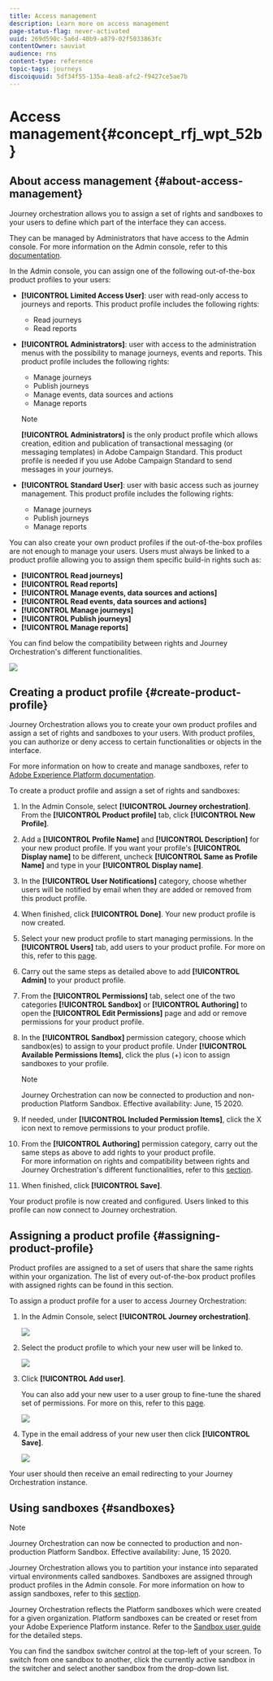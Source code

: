 ```yaml
---
title: Access management
description: Learn more on access management
page-status-flag: never-activated
uuid: 269d590c-5a6d-40b9-a879-02f5033863fc
contentOwner: sauviat
audience: rns
content-type: reference
topic-tags: journeys
discoiquuid: 5df34f55-135a-4ea8-afc2-f9427ce5ae7b
---
```


# Access management{#concept_rfj_wpt_52b}

## About access management {#about-access-management}

Journey orchestration allows you to assign a set of rights and sandboxes to your users to define which part of the interface they can access.

They can be managed by Administrators that have access to the Admin console. For more information on the Admin console, refer to this [documentation](https://helpx.adobe.com/enterprise/managing/user-guide.html).

In the Admin console, you can assign one of the following out-of-the-box product profiles to your users:

*   **[!UICONTROL Limited Access User]**: user with read-only access to journeys and reports. This product profile includes the following rights:
    *   Read journeys
    *   Read reports

*   **[!UICONTROL Administrators]**: user with access to the administration menus with the possibility to manage journeys, events and reports. This product profile includes the following rights:
    *   Manage journeys
    *   Publish journeys
    *   Manage events, data sources and actions
    *   Manage reports

    >[!NOTE]
    >
    >**[!UICONTROL Administrators]** is the only product profile which allows creation, edition and publication of transactional messaging (or messaging templates) in Adobe Campaign Standard. This product profile is needed if you use Adobe Campaign Standard to send messages in your journeys.

*   **[!UICONTROL Standard User]**: user with basic access such as journey management. This product profile includes the following rights:
    *   Manage journeys
    *   Publish journeys
    *   Manage reports

You can also create your own product profiles if the out-of-the-box profiles are not enough to manage your users.
Users must always be linked to a product profile allowing you to assign them specific build-in rights such as:

*   **[!UICONTROL Read journeys]**
*   **[!UICONTROL Read reports]**
*   **[!UICONTROL Manage events, data sources and actions]**
*   **[!UICONTROL Read events, data sources and actions]**
*   **[!UICONTROL Manage journeys]**
*   **[!UICONTROL Publish journeys]**
*   **[!UICONTROL Manage reports]**

You can find below the compatibility between rights and Journey Orchestration's different functionalities.

![](../assets/journey_permission.png)

## Creating a product profile {#create-product-profile}

Journey Orchestration allows you to create your own product profiles and assign a set of rights and sandboxes to your users. With product profiles, you can authorize or deny access to certain functionalities or objects in the interface.

For more information on how to create and manage sandboxes, refer to [Adobe Experience Platform documentation](https://docs.adobe.com/content/help/en/experience-platform/sandbox/ui/user-guide.html).

To create a product profile and assign a set of rights and sandboxes:

1. In the Admin Console, select **[!UICONTROL Journey orchestration]**. From the **[!UICONTROL Product profile]** tab, click **[!UICONTROL New Profile]**.

1. Add a **[!UICONTROL Profile Name]** and **[!UICONTROL Description]** for your new product profile. If you want your profile's **[!UICONTROL Display name]** to be different, uncheck **[!UICONTROL Same as Profile Name]** and type in your **[!UICONTROL Display name]**.

1. In the **[!UICONTROL User Notifications]** category, choose whether users will be notified by email when they are added or removed from this product profile.

1. When finished, click **[!UICONTROL Done]**. Your new product profile is now created.

1. Select your new product profile to start managing permissions. In the **[!UICONTROL Users]** tab, add users to your product profile. For more on this, refer to this [page](../about/access-management.md#assigning-product-profile).

1. Carry out the same steps as detailed above to add **[!UICONTROL Admin]** to your product profile.

1. From the **[!UICONTROL Permissions]** tab, select one of the two categories **[!UICONTROL Sandbox]** or **[!UICONTROL Authoring]** to open the **[!UICONTROL Edit Permissions]** page and add or remove permissions for your product profile.

1. In the **[!UICONTROL Sandbox]** permission category, choose which sandbox(es) to assign to your product profile. Under **[!UICONTROL Available Permissions Items]**, click the plus (+) icon to assign sandboxes to your profile.

    >[!NOTE]
    >
    >Journey Orchestration can now be connected to production and non-production Platform Sandbox. Effective availability: June, 15 2020.

1. If needed, under **[!UICONTROL Included Permission Items]**, click the X icon next to remove permissions to your product profile.

1. From the **[!UICONTROL Authoring]** permission category, carry out the same steps as above to add rights to your product profile.
<br>For more information on rights and compatibility between rights and Journey Orchestration's different functionalities, refer to this [section](../about/access-management.md#about-access-management).

1. When finished, click **[!UICONTROL Save]**.

Your product profile is now created and configured. Users linked to this profile can now connect to Journey orchestration.

## Assigning a product profile {#assigning-product-profile}

Product profiles are assigned to a set of users that share the same rights within your organization.
The list of every out-of-the-box product profiles with assigned rights can be found in this section.

To assign a product profile for a user to access Journey Orchestration:

1. In the Admin Console, select **[!UICONTROL Journey orchestration]**.

    ![](../assets/user_management.png)

1. Select the product profile to which your new user will be linked to.

    ![](../assets/user_management_2.png)

1. Click **[!UICONTROL Add user]**.
   
   You can also add your new user to a user group to fine-tune the shared set of permissions. For more on this, refer to this [page](https://helpx.adobe.com/enterprise/using/user-groups.html).

    ![](../assets/user_management_3.png)

1. Type in the email address of your new user then click **[!UICONTROL Save]**.

    ![](../assets/user_management_4.png)

Your user should then receive an email redirecting to your Journey Orchestration instance.

## Using sandboxes {#sandboxes}

>[!NOTE]
>
>Journey Orchestration can now be connected to production and non-production Platform Sandbox. Effective availability: June, 15 2020.

Journey Orchestration allows you to partition your instance into separated virtual environments called sandboxes.
Sandboxes are assigned through product profiles in the Admin console. For more information on how to assign sandboxes, refer to this [section](../about/access-management.md#create-product-profile).

Journey Orchestration reflects the Platform sandboxes which were created for a given organization.
Platform sandboxes can be created or reset from your Adobe Experience Platform instance. Refer to the [Sandbox user guide](https://docs.adobe.com/content/help/en/experience-platform/sandbox/ui/user-guide.html) for the detailed steps.

You can find the sandbox switcher control at the top-left of your screen. To switch from one sandbox to another, click the currently active sandbox in the switcher and select another sandbox from the drop-down list.